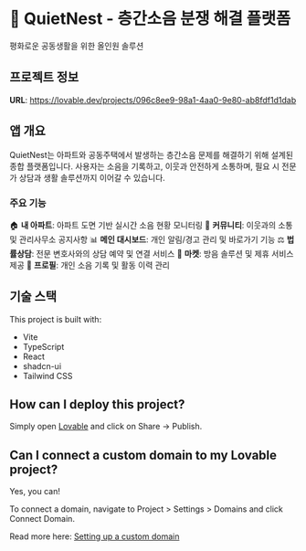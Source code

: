 # 🌙 QuietNest - 층간소음 분쟁 해결 플랫폼

평화로운 공동생활을 위한 올인원 솔루션

## 프로젝트 정보

**URL**: https://lovable.dev/projects/096c8ee9-98a1-4aa0-9e80-ab8fdf1d1dab

## 앱 개요

QuietNest는 아파트와 공동주택에서 발생하는 층간소음 문제를 해결하기 위해 설계된 종합 플랫폼입니다.
사용자는 소음을 기록하고, 이웃과 안전하게 소통하며, 필요 시 전문가 상담과 생활 솔루션까지 이어갈 수 있습니다.

### 주요 기능

🏠 **내 아파트**: 아파트 도면 기반 실시간 소음 현황 모니터링
💬 **커뮤니티**: 이웃과의 소통 및 관리사무소 공지사항
📊 **메인 대시보드**: 개인 알림/경고 관리 및 바로가기 기능
⚖️ **법률상담**: 전문 변호사와의 상담 예약 및 연결 서비스
🛒 **마켓**: 방음 솔루션 및 제휴 서비스 제공
👤 **프로필**: 개인 소음 기록 및 활동 이력 관리

## 기술 스택

This project is built with:

- Vite
- TypeScript
- React
- shadcn-ui
- Tailwind CSS

## How can I deploy this project?

Simply open [Lovable](https://lovable.dev/projects/096c8ee9-98a1-4aa0-9e80-ab8fdf1d1dab) and click on Share -> Publish.

## Can I connect a custom domain to my Lovable project?

Yes, you can!

To connect a domain, navigate to Project > Settings > Domains and click Connect Domain.

Read more here: [Setting up a custom domain](https://docs.lovable.dev/tips-tricks/custom-domain#step-by-step-guide)

